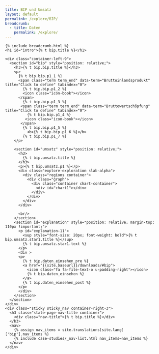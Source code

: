 ```yaml
---
title: BIP und Umsatz
layout: default
permalink: /explore/BIP/
breadcrumb:
  - title: Daten
    permalink: /explore/
---
```


<link rel="stylesheet" type="text/css" href="{{ site.baseurl_root }}/css/slick-theme.css"/>
<link rel="stylesheet" type="text/css" href="//cdn.jsdelivr.net/jquery.slick/1.6.0/slick.css"/>

<main class="container-page-wrapper layout-state-pages">
  <section class="container" style="position: relative;">

    {% include breadcrumb.html %}
    <h1 id="intro">{% t bip.title %}</h1>

    <div class="container-left-9">
      <section id="bip" style="position: relative;">
        <h3>{% t bip.bip.title %}</h3>
        <p>
          {% t bip.bip.p1_1 %}
          <span class="term term_end" data-term="Bruttoinlandsprodukt" title="Click to define" tabindex="0">
            {% t bip.bip.p1_2 %}
            <icon class="icon-book"></icon>
          </span>
            {% t bip.bip.p1_3 %}
           <span class="term term_end" data-term="Bruttowertschöpfung" title="Click to define" tabindex="0">
              {% t bip.bip.p1_4 %}
             <icon class="icon-book"></icon>
           </span>
            {% t bip.bip.p1_5 %}
              <b>{% t bip.bip.p1_6 %}</b>
            {% t bip.bip.p1_7 %}
        </p>

        <section id="umsatz" style="position: relative;">
          <h3>
            {% t bip.umsatz.title %}
          </h3>
          <p>{% t bip.umsatz.p1 %}</p>
          <div class="explore-exploration slab-alpha">
            <div class="regions container">
              <div class="graph">
                <div class="container chart-container">
                  <div id="chart1"></div>
                </div>
              </div>
            </div>
          </div>

          <br/>
        </section>
        <section id="explanation" style="position: relative; margin-top: 110px !important;">
          <p id="explanation-11">
            <sup style="font-size: 20px; font-weight: bold">{% t bip.umsatz.star1.title %}</sup>
            {% t bip.umsatz.star1.text %}
          </p>
          <div >
          <p>
            {% t bip.daten_einsehen_pre %}
            <a href="{{site.baseurl}}/downloads/#bip">
              <icon class="fa fa-file-text-o u-padding-right"></icon>
              {% t bip.daten_einsehen %}
            </a>
            {% t bip.daten_einsehen_post %}
          </p>
          </div>
        </section>
      </section>
    </div>
    <div class="sticky sticky_nav container-right-3">
      <h3 class="state-page-nav-title container">
        <div class="nav-title">{% t bip.title %}</div>
      </h3>
      <nav>
        {% assign nav_items = site.translations[site.lang]['bip'].nav_items %}
        {% include case-studies/_nav-list.html nav_items=nav_items %}
      </nav>
    </div>
  </section>
</main>

<script src="https://ajax.googleapis.com/ajax/libs/jquery/1.12.4/jquery.min.js"></script>
<script type="text/javascript" src="//cdn.jsdelivr.net/jquery.slick/1.6.0/slick.min.js"></script>
<script type="text/javascript" src="{{ site.baseurl_root }}/js/lib/static.min.js" charset="utf-8"></script>
<script type="text/javascript" src="//cdn.jsdelivr.net/jquery.slick/1.6.0/slick.min.js"></script>
<script type="text/javascript" src="{{ site.baseurl_root }}/js/lib/static.min.js" charset="utf-8"></script>
<script type="text/javascript" src="https://cdnjs.cloudflare.com/ajax/libs/jqPlot/1.0.8/jquery.jqplot.min.js"></script>
<link rel="stylesheet" type="text/css" href="https://cdnjs.cloudflare.com/ajax/libs/jqPlot/1.0.8/jquery.jqplot.min.css"/>
<script type="text/javascript" src="https://cdnjs.cloudflare.com/ajax/libs/jqPlot/1.0.8/plugins/jqplot.barRenderer.min.js"></script>
<script type="text/javascript" src="https://cdnjs.cloudflare.com/ajax/libs/jqPlot/1.0.8/plugins/jqplot.pieRenderer.min.js"></script>
<script type="text/javascript" src="https://cdnjs.cloudflare.com/ajax/libs/jqPlot/1.0.8/plugins/jqplot.categoryAxisRenderer.min.js"></script>
<script type="text/javascript" src="https://cdnjs.cloudflare.com/ajax/libs/jqPlot/1.0.8/plugins/jqplot.pointLabels.min.js"></script>

<script type="text/javascript" src="{{ site.baseurl_root }}/js/pages/barGraph.js" charset="utf-8"></script>
<script type="text/javascript" src="{{ site.baseurl_root }}/js/lib/explore.min.js" charset="utf-8"></script>
